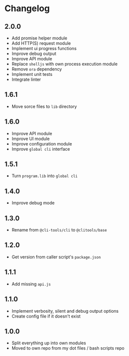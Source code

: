 # Changelog

## 2.0.0

* Add promise helper module
* Add HTTP(S) request module
* Implement ui progress functions
* Improve debug output
* Improve API module
* Replace `shelljs` with own process execution module
* Remove `ora` dependency
* Implement unit tests
* Integrate linter

## 1.6.1

* Move sorce files to `lib` directory

## 1.6.0

* Improve API module
* Improve UI module
* Improve configuration module
* Improve `global cli` interface

## 1.5.1

* Turn `program.lib` into `global cli`

## 1.4.0

* Improve debug mode

## 1.3.0

* Rename from `@cli-tools/cli` to `@clitools/base`

## 1.2.0

* Get version from caller script's `package.json`

## 1.1.1

* Add missing `api.js`

## 1.1.0

* Implement verbosity, silent and debug output options
* Create config file if it doesn't exist

## 1.0.0

* Split everything up into own modules
* Moved to own repo from my dot files / bash scripts repo